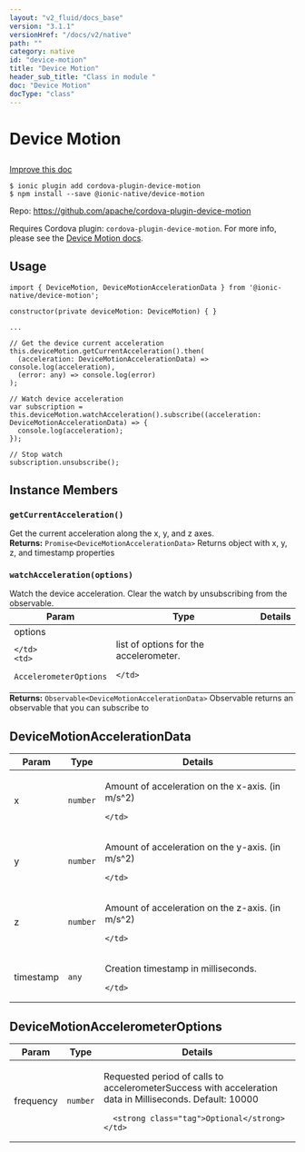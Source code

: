 ```yaml
---
layout: "v2_fluid/docs_base"
version: "3.1.1"
versionHref: "/docs/v2/native"
path: ""
category: native
id: "device-motion"
title: "Device Motion"
header_sub_title: "Class in module "
doc: "Device Motion"
docType: "class"
---
```








<h1 class="api-title">
  
  Device Motion
  

  

  </h1>

<a class="improve-v2-docs" href="http://github.com/driftyco/ionic-native/edit/master/src/@ionic-native/plugins/device-motion/index.ts#L35">
  Improve this doc
</a>



<!-- decorators -->





<pre><code>$ ionic plugin add cordova-plugin-device-motion
$ npm install --save @ionic-native/device-motion
</code></pre>
<p>Repo:
  <a href="https://github.com/apache/cordova-plugin-device-motion">
    https://github.com/apache/cordova-plugin-device-motion
  </a>
</p>

<!-- description -->

<p>Requires Cordova plugin: <code>cordova-plugin-device-motion</code>. For more info, please see the <a href="https://github.com/apache/cordova-plugin-device-motion">Device Motion docs</a>.</p>



<!-- if doc.decorators -->

<!-- @usage tag -->

<h2>Usage</h2>

<pre><code class="lang-typescript">import { DeviceMotion, DeviceMotionAccelerationData } from &#39;@ionic-native/device-motion&#39;;

constructor(private deviceMotion: DeviceMotion) { }

...

// Get the device current acceleration
this.deviceMotion.getCurrentAcceleration().then(
  (acceleration: DeviceMotionAccelerationData) =&gt; console.log(acceleration),
  (error: any) =&gt; console.log(error)
);

// Watch device acceleration
var subscription = this.deviceMotion.watchAcceleration().subscribe((acceleration: DeviceMotionAccelerationData) =&gt; {
  console.log(acceleration);
});

// Stop watch
subscription.unsubscribe();
</code></pre>




<!-- @property tags -->




<!-- methods on the class -->

<h2>Instance Members</h2>
<div id="getCurrentAcceleration"></div>
<h3>
  <code>getCurrentAcceleration()</code>
  

</h3>
Get the current acceleration along the x, y, and z axes.


<div class="return-value" markdown="1">
  <i class="icon ion-arrow-return-left"></i>
  <b>Returns:</b> 
<code>Promise&lt;DeviceMotionAccelerationData&gt;</code> Returns object with x, y, z, and timestamp properties
</div><div id="watchAcceleration"></div>
<h3>
  <code>watchAcceleration(options)</code>
  

</h3>
Watch the device acceleration. Clear the watch by unsubscribing from the observable.
<table class="table param-table" style="margin:0;">
  <thead>
  <tr>
    <th>Param</th>
    <th>Type</th>
    <th>Details</th>
  </tr>
  </thead>
  <tbody>
  
  <tr>
    <td>
      options
      
    </td>
    <td>
      
<code>AccelerometerOptions</code>
    </td>
    <td>
      <p>list of options for the accelerometer.</p>

      
      
    </td>
  </tr>
  
  </tbody>
</table>

<div class="return-value" markdown="1">
  <i class="icon ion-arrow-return-left"></i>
  <b>Returns:</b> 
<code>Observable&lt;DeviceMotionAccelerationData&gt;</code> Observable returns an observable that you can subscribe to
</div>



<!-- other classes -->

<!-- end other classes -->

<!-- interfaces -->

<!--<h2><a class="anchor" name="interfaces" href="#interfaces"></a>Interfaces</h2>-->


<h2><a class="anchor" name="DeviceMotionAccelerationData" href="#DeviceMotionAccelerationData"></a>DeviceMotionAccelerationData</h2>


<table class="table param-table" style="margin:0;">
  <thead>
  <tr>
    <th>Param</th>
    <th>Type</th>
    <th>Details</th>
  </tr>
  </thead>
  <tbody>
  
  <tr>
    <td>
      x
    </td>
    <td>
      <code>number</code>
    </td>
    <td>
      <p>Amount of acceleration on the x-axis. (in m/s^2)</p>

      
    </td>
  </tr>
  
  <tr>
    <td>
      y
    </td>
    <td>
      <code>number</code>
    </td>
    <td>
      <p>Amount of acceleration on the y-axis. (in m/s^2)</p>

      
    </td>
  </tr>
  
  <tr>
    <td>
      z
    </td>
    <td>
      <code>number</code>
    </td>
    <td>
      <p>Amount of acceleration on the z-axis. (in m/s^2)</p>

      
    </td>
  </tr>
  
  <tr>
    <td>
      timestamp
    </td>
    <td>
      <code>any</code>
    </td>
    <td>
      <p>Creation timestamp in milliseconds.</p>

      
    </td>
  </tr>
  
  </tbody>
</table>




<h2><a class="anchor" name="DeviceMotionAccelerometerOptions" href="#DeviceMotionAccelerometerOptions"></a>DeviceMotionAccelerometerOptions</h2>


<table class="table param-table" style="margin:0;">
  <thead>
  <tr>
    <th>Param</th>
    <th>Type</th>
    <th>Details</th>
  </tr>
  </thead>
  <tbody>
  
  <tr>
    <td>
      frequency
    </td>
    <td>
      <code>number</code>
    </td>
    <td>
      <p>Requested period of calls to accelerometerSuccess with acceleration data in Milliseconds. Default: 10000</p>

      <strong class="tag">Optional</strong>
    </td>
  </tr>
  
  </tbody>
</table>





<!-- end interfaces -->

<!-- related link --><!-- end content block -->


<!-- end body block -->

